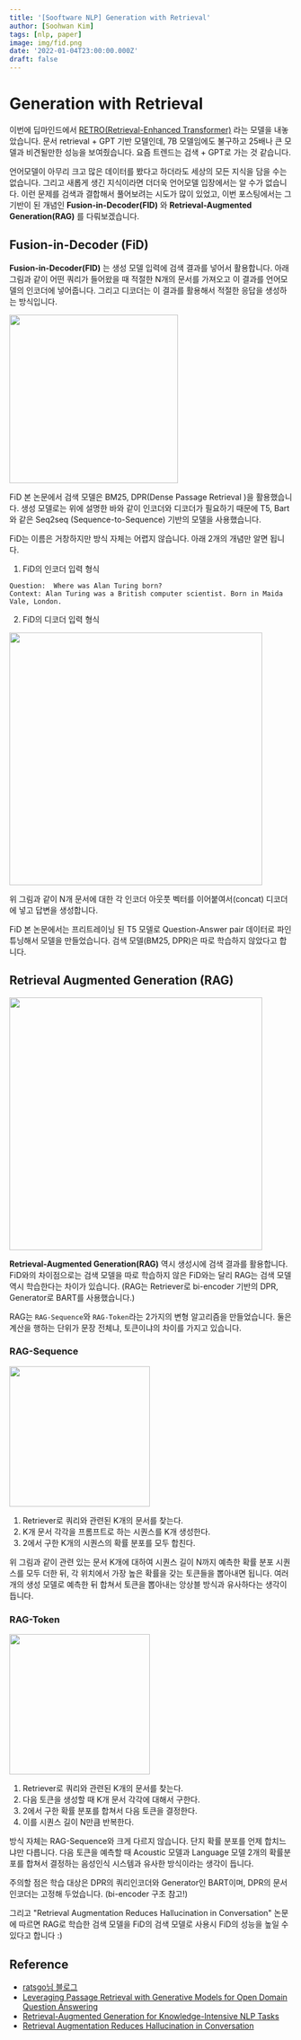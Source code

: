 ```yaml
---
title: '[Sooftware NLP] Generation with Retrieval'
author: [Soohwan Kim]
tags: [nlp, paper]
image: img/fid.png
date: '2022-01-04T23:00:00.000Z'
draft: false
---
```


# Generation with Retrieval
  
이번에 딥마인드에서 [RETRO(Retrieval-Enhanced Transformer)](https://deepmind.com/research/publications/2021/improving-language-models-by-retrieving-from-trillions-of-tokens) 라는 모델을 내놓았습니다. 문서 retrieval + GPT 기반 모델인데, 
7B 모델임에도 불구하고 25배나 큰 모델과 비견될만한 성능을 보여줬습니다. 요즘 트렌드는 검색 + GPT로 가는 것 같습니다.  
  
언어모델이 아무리 크고 많은 데이터를 봤다고 하더라도 세상의 모든 지식을 담을 수는 없습니다. 
그리고 새롭게 생긴 지식이라면 더더욱 언어모델 입장에서는 알 수가 없습니다. 이런 문제를 검색과 결합해서 
풀어보려는 시도가 많이 있었고, 이번 포스팅에서는 그 기반이 된 개념인 **Fusion-in-Decoder(FID)** 와 **Retrieval-Augmented Generation(RAG)** 
를 다뤄보겠습니다.  
  
## Fusion-in-Decoder (FiD)
  
**Fusion-in-Decoder(FID)** 는 생성 모델 입력에 검색 결과를 넣어서 활용합니다. 
아래 그림과 같이 어떤 쿼리가 들어왔을 때 적절한 N개의 문서를 가져오고 이 결과를 언어모델의 인코더에 넣어줍니다. 
그리고 디코더는 이 결과를 활용해서 적절한 응답을 생성하는 방식입니다.  
  
<img src="https://user-images.githubusercontent.com/42150335/148075563-977db2da-5297-41f1-9f11-cfd54f9ffe4a.png" width="300">  
  
FiD 본 논문에서 검색 모델은 BM25, DPR(Dense Passage Retrieval )을 활용했습니다. 생성 모델로는 위에 설명한 바와 같이 
인코더와 디코더가 필요하기 때문에 T5, Bart와 같은 Seq2seq (Sequence-to-Sequence) 기반의 모델을 사용했습니다. 
  
FiD는 이름은 거창하지만 방식 자체는 어렵지 않습니다. 아래 2개의 개념만 알면 됩니다.
    
1. FiD의 인코더 입력 형식  
  
```
Question:  Where was Alan Turing born? 
Context: Alan Turing was a British computer scientist. Born in Maida Vale, London.
```
  
2. FiD의 디코더 입력 형식
  
<img src="https://user-images.githubusercontent.com/42150335/148076695-0fd48602-36dc-4d95-b579-b3c720a32c7d.png" width="450">
  
위 그림과 같이 N개 문서에 대한 각 인코더 아웃풋 벡터를 이어붙여서(concat) 디코더에 넣고 답변을 생성합니다.  
  
FiD 본 논문에서는 프리트레이닝 된 T5 모델로 Question-Answer pair 데이터로 파인튜닝해서 모델을 만들었습니다. 
검색 모델(BM25, DPR)은 따로 학습하지 않았다고 합니다.
  
## Retrieval Augmented Generation (RAG)
  
<img src="https://user-images.githubusercontent.com/42150335/148077292-38acd9d7-e6b7-46aa-821a-4a918ca0f7d8.png" width="450">
  
**Retrieval-Augmented Generation(RAG)** 역시 생성시에 검색 결과를 활용합니다. 
FiD와의 차이점으로는 검색 모델을 따로 학습하지 않은 FiD와는 달리 RAG는 검색 모델 역시 학습한다는 차이가 있습니다. 
(RAG는 Retriever로 bi-encoder 기반의 DPR, Generator로 BART를 사용했습니다.)
  
RAG는 `RAG-Sequence`와 `RAG-Token`라는 2가지의 변형 알고리즘을 만들었습니다.
둘은 계산을 행하는 단위가 문장 전체냐, 토큰이냐의 차이를 가지고 있습니다.
  
### RAG-Sequence
  
<img src="https://user-images.githubusercontent.com/42150335/148079083-bbe3b655-665f-4e46-b76f-7ae91c2ee3a1.png" width="250">
    
1. Retriever로 쿼리와 관련된 K개의 문서를 찾는다.
2. K개 문서 각각을 프롬프트로 하는 시퀀스를 K개 생성한다.
3. 2에서 구한 K개의 시퀀스의 확률 분포를 모두 합친다.
  
위 그림과 같이 관련 있는 문서 K개에 대하여 시퀀스 길이 N까지 예측한 확률 분포 시퀀스를 모두 더한 뒤, 
각 위치에서 가장 높은 확률을 갖는 토큰들을 뽑아내면 됩니다. 
여러개의 생성 모델로 예측한 뒤 합쳐서 토큰을 뽑아내는 앙상블 방식과 유사하다는 생각이 듭니다.  
  
### RAG-Token
  
<img src="https://user-images.githubusercontent.com/42150335/148079562-daff56f3-1fbe-4e33-a66a-6fa649ddade5.png" width="250">
  
1. Retriever로 쿼리와 관련된 K개의 문서를 찾는다.
2. 다음 토큰을 생성할 때 K개 문서 각각에 대해서 구한다.
3. 2에서 구한 확률 분포를 합쳐서 다음 토큰을 결정한다.
4. 이를 시퀀스 길이 N만큼 반복한다.
  
방식 자체는 RAG-Sequence와 크게 다르지 않습니다. 
단지 확률 분포를 언제 합치느냐만 다릅니다. 
다음 토큰을 예측할 때 Acoustic 모델과 Language 모델 2개의 확률분포를 합쳐서 결정하는 
음성인식 시스템과 유사한 방식이라는 생각이 듭니다.  
  
주의할 점은 학습 대상은 DPR의 쿼리인코더와 Generator인 BART이며, DPR의 문서 인코더는 고정해 두었습니다. (bi-encoder 구조 참고!)  
  
그리고 "Retrieval Augmentation Reduces Hallucination in Conversation" 논문에 따르면 RAG로 학습한 검색 모델을 
FiD의 검색 모델로 사용시 FiD의 성능을 높일 수 있다고 합니다 :)
  
## Reference
  
- [ratsgo님 블로그](https://ratsgo.github.io/insight-notes/docs/qa/answerer)
- [Leveraging Passage Retrieval with Generative Models for Open Domain Question Answering](https://arxiv.org/pdf/2007.01282.pdf)  
- [Retrieval-Augmented Generation for Knowledge-Intensive NLP Tasks](https://arxiv.org/pdf/2005.11401.pdf)
- [Retrieval Augmentation Reduces Hallucination in Conversation](https://arxiv.org/pdf/2104.07567.pdf)
